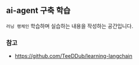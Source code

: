 ## ai-agent 구축 학습

`러닝 랭체인` 학습하며 실습하는 내용을 작성하는 공간입니다.



### 참고
* https://github.com/TeeDDub/learning-langchain